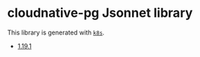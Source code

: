 # cloudnative-pg Jsonnet library

This library is generated with [`k8s`](https://github.com/jsonnet-libs/k8s).

- [1.19.1](1.19.1/README.md)
